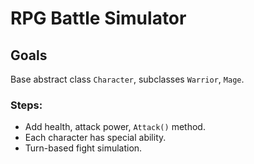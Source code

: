 # RPG Battle Simulator

## Goals
Base abstract class <code>Character</code>, subclasses <code>Warrior</code>, <code>Mage</code>.

### Steps:
- Add health, attack power, <code>Attack()</code> method.
- Each character has special ability.
- Turn-based fight simulation.